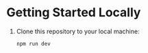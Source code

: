 # Getting Started Locally

1. Clone this repository to your local machine:

   ```bash
   npm run dev
   ```
